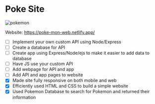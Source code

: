 # Poke Site

![pokemon](https://user-images.githubusercontent.com/66279068/174390206-de328be6-86a2-4196-84c0-6c6828d954e9.PNG)

Website: https://poke-mon-web.netlify.app/

- [ ] Implement your own custom API using Node/Express
- [ ] Create a database for API
- [ ] Create app using Express/Node/ejs to make it easier to add data to database
- [ ] Have JS use your custom API
- [ ] Add webpage for API and app
- [ ] Add API and app pages to website
- [X] Made site fully responsive on both mobile and web
- [X] Efficiently used HTML and CSS to build a simple website
- [X] Used Pokemon Database to search for Pokemon and returned their information
